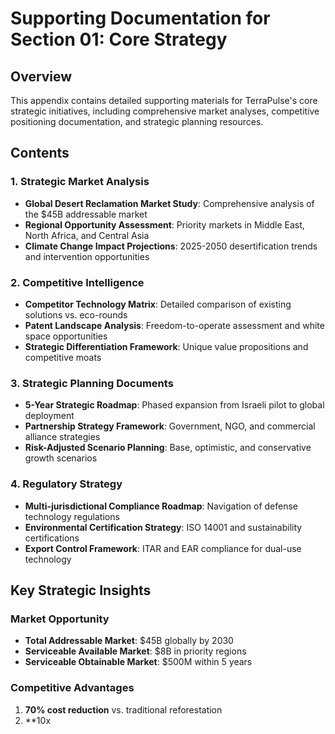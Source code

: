 # Supporting Documentation for Section 01: Core Strategy

## Overview
This appendix contains detailed supporting materials for TerraPulse's core strategic initiatives, including comprehensive market analyses, competitive positioning documentation, and strategic planning resources.

## Contents

### 1. Strategic Market Analysis
- **Global Desert Reclamation Market Study**: Comprehensive analysis of the $45B addressable market
- **Regional Opportunity Assessment**: Priority markets in Middle East, North Africa, and Central Asia
- **Climate Change Impact Projections**: 2025-2050 desertification trends and intervention opportunities

### 2. Competitive Intelligence
- **Competitor Technology Matrix**: Detailed comparison of existing solutions vs. eco-rounds
- **Patent Landscape Analysis**: Freedom-to-operate assessment and white space opportunities
- **Strategic Differentiation Framework**: Unique value propositions and competitive moats

### 3. Strategic Planning Documents
- **5-Year Strategic Roadmap**: Phased expansion from Israeli pilot to global deployment
- **Partnership Strategy Framework**: Government, NGO, and commercial alliance strategies
- **Risk-Adjusted Scenario Planning**: Base, optimistic, and conservative growth scenarios

### 4. Regulatory Strategy
- **Multi-jurisdictional Compliance Roadmap**: Navigation of defense technology regulations
- **Environmental Certification Strategy**: ISO 14001 and sustainability certifications
- **Export Control Framework**: ITAR and EAR compliance for dual-use technology

## Key Strategic Insights

### Market Opportunity
- **Total Addressable Market**: $45B globally by 2030
- **Serviceable Available Market**: $8B in priority regions
- **Serviceable Obtainable Market**: $500M within 5 years

### Competitive Advantages
1. **70% cost reduction** vs. traditional reforestation
2. **10x